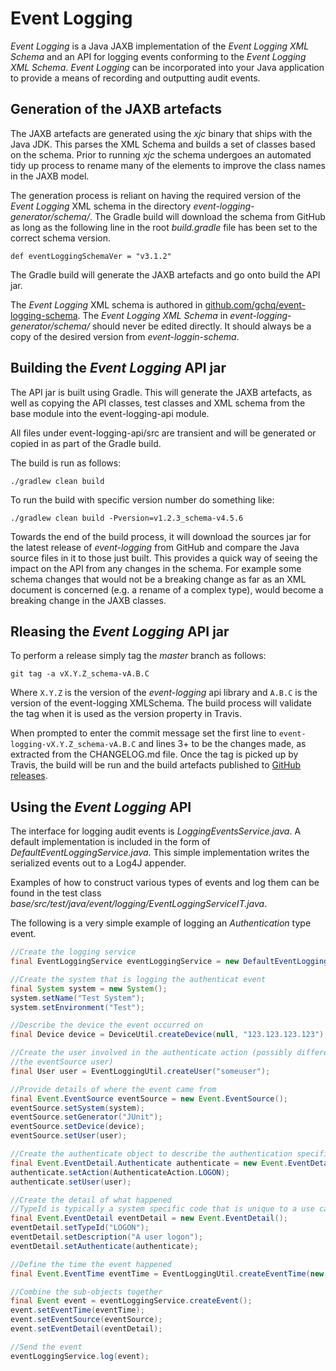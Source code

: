 # Event Logging

_Event Logging_ is a Java JAXB implementation of the _Event Logging XML Schema_ and an API for logging events conforming to the _Event Logging XML Schema_. _Event Logging_ can be incorporated into your Java application to provide a means of recording and outputting audit events.

## Generation of the JAXB artefacts

The JAXB artefacts are generated using the _xjc_ binary that ships with the Java JDK. This parses the XML Schema and builds a set of classes based on the schema. Prior to running _xjc_ the schema undergoes an automated tidy up process to rename many of the elements to improve the class names in the JAXB model. 

The generation process is reliant on having the required version of the _Event Logging_ XML schema in the directory _event-logging-generator/schema/_.  The Gradle build will download the schema from GitHub as long as the following line in the root _build.gradle_ file has been set to the correct schema version. 

```
def eventLoggingSchemaVer = "v3.1.2"
```

The Gradle build will generate the JAXB artefacts and go onto build the API jar.

The _Event Logging_ XML schema is authored in [github.com/gchq/event-logging-schema](https://github.com/gchq/event-logging-schema). The _Event Logging XML Schema_ in _event-logging-generator/schema/_ should never be edited directly. It should always be a copy of the desired version from _event-loggin-schema_.

## Building the _Event Logging_ API jar

The API jar is built using Gradle. This will generate the JAXB artefacts, as well as copying the API classes, test classes and XML schema from the base module into the event-logging-api module.

All files under event-logging-api/src are transient and will be generated or copied in as part of the Gradle build.

The build is run as follows:

`./gradlew clean build`

To run the build with specific version number do something like:

`./gradlew clean build -Pversion=v1.2.3_schema-v4.5.6`

Towards the end of the build process, it will download the sources jar for the latest release of _event-logging_ from GitHub and compare the Java source files in it to those just built. This provides a quick way of seeing the impact on the API from any changes in the schema.  For example some schema changes that would not be a breaking change as far as an XML document is concerned (e.g. a rename of a complex type), would become a breaking change in the JAXB classes.

## Rleasing the _Event Logging_ API jar

To perform a release simply tag the _master_ branch as follows:

`git tag -a vX.Y.Z_schema-vA.B.C`

Where `X.Y.Z` is the version of the _event-logging_ api library and `A.B.C` is the version of the event-logging XMLSchema. The build process will validate the tag when it is used as the version property in Travis.

When prompted to enter the commit message set the first line to `event-logging-vX.Y.Z_schema-vA.B.C` and lines 3+ to be the changes made, as extracted from the CHANGELOG.md file. Once the tag is picked up by Travis, the build will be run and the build artefacts published to [GitHub releases](https://github.com/gchq/event-logging/releases).

## Using the _Event Logging_ API

The interface for logging audit events is _LoggingEventsService.java_. A default implementation is included in the form of _DefaultEventLoggingService.java_. This simple implementation writes the serialized events out to a Log4J appender.

Examples of how to construct various types of events and log them can be found in the test class _base/src/test/java/event/logging/EventLoggingServiceIT.java_.

The following is a very simple example of logging an _Authentication_ type event.

``` java 
//Create the logging service
final EventLoggingService eventLoggingService = new DefaultEventLoggingService();

//Create the system that is logging the authenticat event
final System system = new System();
system.setName("Test System");
system.setEnvironment("Test");

//Describe the device the event occurred on 
final Device device = DeviceUtil.createDevice(null, "123.123.123.123");

//Create the user involved in the authenticate action (possibly different from
//the eventSource user)
final User user = EventLoggingUtil.createUser("someuser");

//Provide details of where the event came from
final Event.EventSource eventSource = new Event.EventSource();
eventSource.setSystem(system);
eventSource.setGenerator("JUnit");
eventSource.setDevice(device);
eventSource.setUser(user);

//Create the authenticate object to describe the authentication specific details
final Event.EventDetail.Authenticate authenticate = new Event.EventDetail.Authenticate();
authenticate.setAction(AuthenticateAction.LOGON);
authenticate.setUser(user);

//Create the detail of what happened
//TypeId is typically a system specific code that is unique to a use case in that system
final Event.EventDetail eventDetail = new Event.EventDetail();
eventDetail.setTypeId("LOGON");
eventDetail.setDescription("A user logon");
eventDetail.setAuthenticate(authenticate);

//Define the time the event happened
final Event.EventTime eventTime = EventLoggingUtil.createEventTime(new Date());

//Combine the sub-objects together
final Event event = eventLoggingService.createEvent();
event.setEventTime(eventTime);
event.setEventSource(eventSource);
event.setEventDetail(eventDetail);

//Send the event
eventLoggingService.log(event);
```


